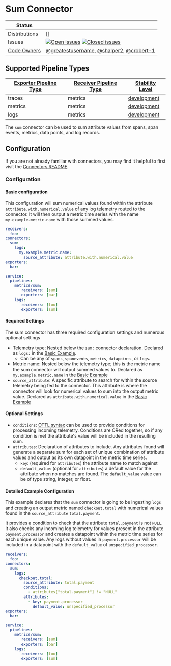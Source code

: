 # Sum Connector
<!-- status autogenerated section -->
| Status        |           |
| ------------- |-----------|
| Distributions | [] |
| Issues        | [![Open issues](https://img.shields.io/github/issues-search/open-telemetry/opentelemetry-collector-contrib?query=is%3Aissue%20is%3Aopen%20label%3Aconnector%2Fsum%20&label=open&color=orange&logo=opentelemetry)](https://github.com/open-telemetry/opentelemetry-collector-contrib/issues?q=is%3Aopen+is%3Aissue+label%3Aconnector%2Fsum) [![Closed issues](https://img.shields.io/github/issues-search/open-telemetry/opentelemetry-collector-contrib?query=is%3Aissue%20is%3Aclosed%20label%3Aconnector%2Fsum%20&label=closed&color=blue&logo=opentelemetry)](https://github.com/open-telemetry/opentelemetry-collector-contrib/issues?q=is%3Aclosed+is%3Aissue+label%3Aconnector%2Fsum) |
| [Code Owners](https://github.com/open-telemetry/opentelemetry-collector-contrib/blob/main/CONTRIBUTING.md#becoming-a-code-owner)    | [@greatestusername](https://www.github.com/greatestusername), [@shalper2](https://www.github.com/shalper2), [@crobert-1](https://www.github.com/crobert-1) |

[development]: https://github.com/open-telemetry/opentelemetry-collector#development

## Supported Pipeline Types

| [Exporter Pipeline Type] | [Receiver Pipeline Type] | [Stability Level] |
| ------------------------ | ------------------------ | ----------------- |
| traces | metrics | [development] |
| metrics | metrics | [development] |
| logs | metrics | [development] |

[Exporter Pipeline Type]: https://github.com/open-telemetry/opentelemetry-collector/blob/main/connector/README.md#exporter-pipeline-type
[Receiver Pipeline Type]: https://github.com/open-telemetry/opentelemetry-collector/blob/main/connector/README.md#receiver-pipeline-type
[Stability Level]: https://github.com/open-telemetry/opentelemetry-collector#stability-levels
<!-- end autogenerated section -->

The `sum` connector can be used to sum attribute values from spans, span events, metrics, data points, and log records.

## Configuration

If you are not already familiar with connectors, you may find it helpful to first visit the [Connectors README](https://github.com/open-telemetry/opentelemetry-collector/blob/main/connector/README.md).

### Configuration

#### Basic configuration

This configuration will sum numerical values found within the attribute `attribute.with.numerical.value` of any log telemetry routed to the connector. It will then output a metric time series with the name `my.example.metric.name` with those summed values.

```yaml
receivers:
  foo:
connectors:
  sum:
    logs:
      my.example.metric.name:
        source_attribute: attribute.with.numerical.value
exporters:
  bar:

service:
  pipelines:
    metrics/sum:
       receivers: [sum]
       exporters: [bar]
    logs:
       receivers: [foo]
       exporters: [sum]
```

#### Required Settings

The sum connector has three required configuration settings and numerous optional settings

- Telemetry type: Nested below the `sum:` connector declaration. Declared as `logs:` in the [Basic Example](#basic-configuration). 
  - Can be any of `spans`, `spanevents`, `metrics`, `datapoints`, or `logs`.
- Metric name: Nested below the telemetry type; this is the metric name the sum connector will output summed values to. Declared as `my.example.metric.name` in the [Basic Example](#basic-configuration)
- `source_attribute`: A specific attribute to search for within the source telemetry being fed to the connector. This attribute is where the connector will look for numerical values to sum into the output metric value. Declared as `attribute.with.numerical.value` in the [Basic Example](#basic-configuration)

#### Optional Settings

- `conditions`: [OTTL syntax](https://github.com/open-telemetry/opentelemetry-collector-contrib/blob/main/pkg/ottl/LANGUAGE.md) can be used to provide conditions for processing incoming telemetry. Conditions are ORed together, so if any condition is met the attribute's value will be included in the resulting sum. 
- `attributes`: Declaration of attributes to include. Any attributes found will generate a separate sum for each set of unique combination of attribute values and output as its own datapoint in the metric time series. 
  - `key`: (required for `attributes`) the attribute name to match against
  - `default_value`: (optional for `attributes`) a default value for the attribute when no matches are found. The `default_value` value can be of type string, integer, or float.

#### Detailed Example Configuration

This example declares that the `sum` connector is going to be ingesting `logs` and creating an output metric named `checkout.total` with numerical values found in the `source_attribute` `total.payment`.

It provides a condition to check that the attribute `total.payment` is not `NULL`. It also checks any incoming log telemetry for values present in the attribute `payment.processor` and creates a datapoint within the metric time series for each unique value. Any logs without values in `payment.processor` will be included in a datapoint with the `default_value` of `unspecified_processor`.

```yaml
receivers:
  foo:
connectors:
  sum:
    logs:
      checkout.total:
        source_attribute: total.payment
        conditions:
          - attributes["total.payment"] != "NULL"
        attributes:
          - key: payment.processor
            default_value: unspecified_processor
exporters:
  bar:

service:
  pipelines:
    metrics/sum:
       receivers: [sum]
       exporters: [bar]
    logs:
       receivers: [foo]
       exporters: [sum]
```

[Connectors README]: https://github.com/open-telemetry/opentelemetry-collector/blob/main/connector/README.md
